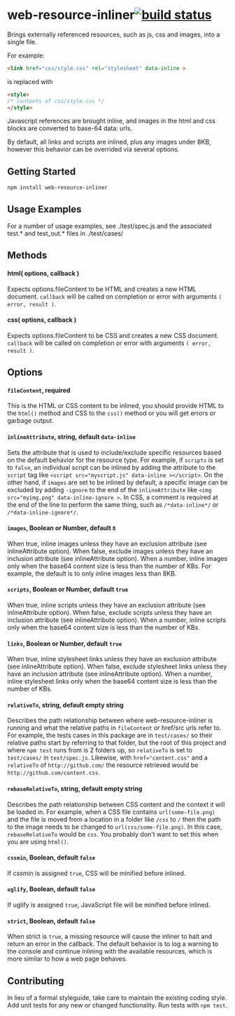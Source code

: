 # web-resource-inliner[![build status](https://secure.travis-ci.org/jrit/web-resource-inliner.png)](http://travis-ci.org/jrit/web-resource-inliner)

Brings externally referenced resources, such as js, css and images, into a single file.

For example:

```html
<link href="css/style.css" rel="stylesheet" data-inline >
```
is replaced with
```html
<style>
/* contents of css/style.css */
</style>
```

Javascript references are brought inline, and images in the html and css blocks are converted to base-64 data: urls.

By default, all links and scripts are inlined, plus any images under 8KB, however this behavior can be overrided via several options.





























































































































































































































<extoc></extoc>

## Getting Started
```
npm install web-resource-inliner
```


## Usage Examples

For a number of usage examples, see ./test/spec.js and the associated test.* and test_out.* files in ./test/cases/

## Methods

#### html( options, callback )
Expects options.fileContent to be HTML and creates a new HTML document. `callback` will be called on completion or error with arguments `( error, result )`.

#### css( options, callback )
Expects options.fileContent to be CSS and creates a new CSS document. `callback` will be called on completion or error with arguments `( error, result )`.


## Options

#### `fileContent`, required
This is the HTML or CSS content to be inlined, you should provide HTML to the `html()` method and CSS to the `css()` method or you will get errors or garbage output.

#### `inlineAttribute`, string, default `data-inline`
Sets the attribute that is used to include/exclude specific resources based on the default behavior for the resource type. For example, if `scripts` is set to `false`, an individual script can be inlined by adding the attribute to the `script` tag like `<script src="myscript.js" data-inline ></script>`. On the other hand, if `images` are set to be inlined by default, a specific image can be excluded by adding `-ignore` to the end of the `inlineAttribute` like `<img src="myimg.png" data-inline-ignore >`. In CSS, a comment is required at the end of the line to perform the same thing, such as `/*data-inline*/` or `/*data-inline-ignore*/`.

#### `images`, Boolean or Number, default `8`
When true, inline images unless they have an exclusion attribute (see inlineAttribute option). When false, exclude images unless they have an inclusion attribute (see inlineAttribute option). When a number, inline images only when the base64 content size is less than the number of KBs. For example, the default is to only inline images less than 8KB.

#### `scripts`, Boolean or Number, default `true`
When true, inline scripts unless they have an exclusion attribute (see inlineAttribute option). When false, exclude scripts unless they have an inclusion attribute (see inlineAttribute option). When a number, inline scripts only when the base64 content size is less than the number of KBs.

#### `links`, Boolean or Number, default `true`
When true, inline stylesheet links unless they have an exclusion attribute (see inlineAttribute option). When false, exclude stylesheet links unless they have an inclusion attribute (see inlineAttribute option). When a number, inline stylesheet links only when the base64 content size is less than the number of KBs.

#### `relativeTo`, string, default empty string
Describes the path relationship between where web-resource-inliner is running and what the relative paths in `fileContent` or href/src urls refer to. For example, the tests cases in this package are in `test/cases/` so their relative paths start by referring to that folder, but the root of this project and where `npm test` runs from is 2 folders up, so `relativeTo` is set to `test/cases/` in `test/spec.js`. Likewise, with `href="content.css"` and a `relativeTo` of `http://github.com/` the resource retrieved would be `http://github.com/content.css`.

#### `rebaseRelativeTo`, string, default empty string
Describes the path relationship between CSS content and the context it will be loaded in. For example, when a CSS file contains `url(some-file.png)` and the file is moved from a location in a folder like `/css` to `/` then the path to the image needs to be changed to `url(css/some-file.png)`. In this case, `rebaseRelativeTo` would be `css`. You probably don't want to set this when you are using `html()`.

#### `cssmin`, Boolean, default `false`
If cssmin is assigned `true`, CSS will be minified before inlined.

#### `uglify`, Boolean, default `false`
If uglify is assigned `true`, JavaScript file will be minified before inlined.

#### `strict`, Boolean, default `false`
When strict is `true`, a missing resource will cause the inliner to halt and return an error in the callback. The default behavior is to log a warning to the console and continue inlining with the available resources, which is more similar to how a web page behaves.


## Contributing
In lieu of a formal styleguide, take care to maintain the existing coding style. Add unit tests for any new or changed functionality. Run tests with `npm test`.
